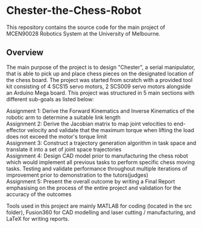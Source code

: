 # Chester-the-Chess-Robot
This repository contains the source code for the main project of MCEN90028 Robotics System at the University of Melbourne.

## Overview
The main purpose of the project is to design "Chester", a serial manipulator, that is able to pick up and place chess pieces on the designated location of the chess board. The project was started from scratch with a provided tool kit consisting of 4 SCS15 servo motors, 2 SCS009 servo motors alongside an Arduino Mega board. This project was structured in 5 main sections with different sub-goals as listed below:  

Assignment 1: Derive the Forward Kinematics and Inverse Kinematics of the robotic arm to determine a suitable link length  
Assignment 2: Derive the Jacobian matrix to map joint velocities to end-effector velocity and validate that the maximum torque when lifting the load does not exceed the motor's torque limit  
Assignment 3: Construct a trajectory generation algorithm in task space and translate it into a set of joint space trajectories  
Assignment 4: Design CAD model prior to manufacturing the chess robot which would implement all previous tasks to perform specific chess moving tasks. Testing and validate performance throughout multiple iterations of improvement prior to demonstration to the tutors(judges)  
Assignment 5: Present the overall outcome by writing a Final Report emphasising on the process of the entire project and validation for the accuracy of the outcomes  

Tools used in this project are mainly MATLAB for coding (located in the src folder), Fusion360 for CAD modelling and laser cutting / manufacturing, and LaTeX for writing reports.
